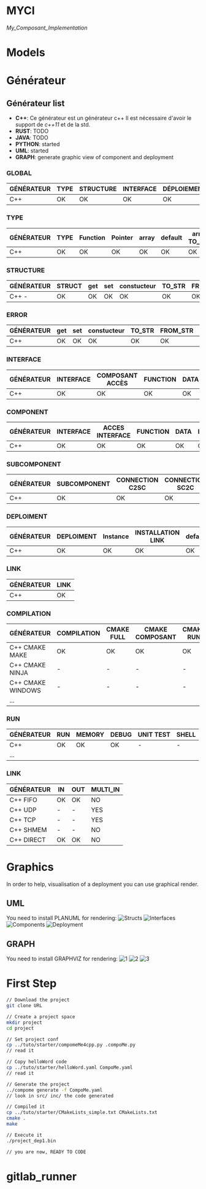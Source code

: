 # MYCI
_My_Composant_Implementation_

# Models

# Générateur
## Générateur list 
  * __C++__: Ce générateur est un générateur c++ Il est nécessaire d'avoir le support de _c++11_ et de la std.
  * __RUST__: TODO
  * __JAVA__: TODO
  * __PYTHON__: started
  * __UML__: started
  * __GRAPH__: generate graphic view of component and deployment

### GLOBAL
| GÉNÉRATEUR | TYPE | STRUCTURE | INTERFACE | DÉPLOIEMENT | COMPOSANT | LINK | COMPILATION | RUN |
|------------|------|-----------|-----------|-------------|-----------|------|-------------|-----|
| C++        | OK   | OK        | OK        | OK          | OK        | OK   | OK          | OK  |


### TYPE
| GÉNÉRATEUR | TYPE | Function | Pointer | array | default | array TO_STR | pointer TO_STR | STR_TO_pointer | STR_TO_SP        |
|------------|------|----------|---------|-------|---------|--------------|----------------|----------------|------------------|
| C++        | OK   | OK       | OK      | OK    | OK      | OK           | OK             | OK             | OK               |


### STRUCTURE
| GÉNÉRATEUR   | STRUCT | get | set | constucteur | TO_STR | FROM_STR | default | PARENT | SHELL |
|--------------|--------|-----|-----|-------------|--------|----------|---------|--------|-------|
| C++        - | OK     | OK  | OK  | OK          | OK     | OK       | OK      | OK     | TD    |


### ERROR
| GÉNÉRATEUR | get | set | constucteur | TO_STR | FROM_STR | DEFAULT | PARENT |
|------------|-----|-----|-------------|--------|----------|---------|--------|
| C++        | OK  | OK  | OK          | OK     | OK       | TODO    | OK     |


### INTERFACE
| GÉNÉRATEUR | INTERFACE | COMPOSANT ACCÈS | FUNCTION | DATA | get | set | default | SHELL | FAKE | CALLER |
|------------|-----------|-----------------|----------|------|-----|-----|---------|-------|------|--------|
| C++        | OK        | OK              | OK       | OK   | OK  | OK  | OK      | OK    | OK   | OK     |


### COMPONENT
| GÉNÉRATEUR | INTERFACE | ACCES INTERFACE | FUNCTION | DATA | INIT | COPY | DESTRUCTION | get | set | default | PARENT | SAVE | RESTORE |
|------------|-----------|-----------------|----------|------|------|------|-------------|-----|-----|---------|--------|------|---------|
| C++        | OK        | OK              | OK       | OK   | OK   | OK   | OK          | OK  | OK  | OK      | OK     | -    | -       |

### SUBCOMPONENT
| GÉNÉRATEUR | SUBCOMPONENT | CONNECTION C2SC | CONNECTION SC2C | CONNECTION SC2SC | STEP |
|------------|--------------|-----------------|-----------------|------------------|------|
| C++        | OK           | OK              | OK              | OK               | OK   |


### DEPLOIMENT
| GÉNÉRATEUR | DEPLOIMENT | Instance | INSTALLATION LINK | default | CONNECTION |
|------------|------------|----------|-------------------|---------|------------|
| C++        | OK         | OK       | OK                | OK      | OK         |


### LINK
| GÉNÉRATEUR | LINK |
|------------|------|
| C++        | OK   |


### COMPILATION
| GÉNÉRATEUR        | COMPILATION | CMAKE FULL | CMAKE COMPOSANT | CMAKE RUN |
|-------------------|-------------|------------|-----------------|-----------|
| C++ CMAKE MAKE    | OK          | OK         | OK              | OK        |
| C++ CMAKE NINJA   | -           | -          | -               | -         |
| C++ CMAKE WINDOWS | -           | -          | -               | -         |
| ...               |             |            |                 |           |


### RUN
| GÉNÉRATEUR | RUN | MEMORY | DEBUG | UNIT TEST | SHELL |
|------------|-----|--------|-------|-----------|-------|
| C++        | OK  | OK     | OK    | -         | -     |
| ...        |     |        |       |           |       |

### LINK
| GÉNÉRATEUR | IN | OUT | MULTI_IN |
|------------|----|-----|----------|
| C++ FIFO   | OK | OK  | NO       |
| C++ UDP    | -  | -   | YES      |
| C++ TCP    | -  | -   | YES      |
| C++ SHMEM  | -  | -   | NO       |
| C++ DIRECT | OK | OK  | NO       |


# Graphics
In order to help, visualisation of a deployment you can use graphical render.

## UML
You need to install PLANUML for rendering:
![Structs](http://marger.it:10443/ruhtra/compo/raw/master/doc/Structs.png)
![Interfaces](http://marger.it:10443/ruhtra/compo/raw/master/doc/Interfaces.png)
![Components](http://marger.it:10443/ruhtra/compo/raw/master/doc/Components.png)
![Deployment](http://marger.it:10443/ruhtra/compo/raw/master/doc/Deployments.png)

## GRAPH
You need to install GRAPHVIZ for rendering:
![1](http://marger.it:10443/ruhtra/compo/raw/master/doc/D1.d.png)
![2](http://marger.it:10443/ruhtra/compo/raw/master/doc/D2.d.png) 
![3](http://marger.it:10443/ruhtra/compo/raw/master/doc/D3.d.png)


# First Step

```bash
// Download the project
git clone URL

// Create a project space
mkdir project
cd project

// Set project conf
cp ../tuto/starter/compomeMe4cpp.py .compoMe.py
// read it 

// Copy helloWord code
cp ../tuto/starter/helloWord.yaml CompoMe.yaml
// read it

// Generate the project
../compome generate -f CompoMe.yaml
// look in src/ inc/ the code generated

// Compiled it
cp ../tuto/starter/CMakeLists_simple.txt CMakeLists.txt
cmake .
make

// Execute it
./project_dep1.bin

// you are now, READY TO CODE
```
# gitlab_runner

